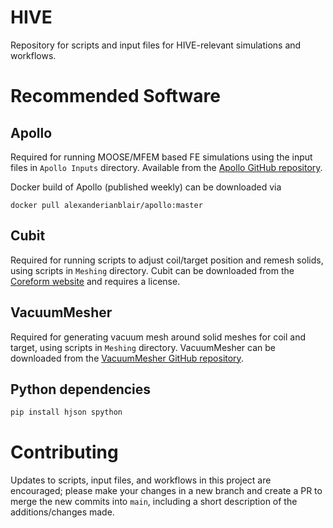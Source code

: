 # HIVE
Repository for scripts and input files for HIVE-relevant simulations and workflows.

# Recommended Software
## Apollo
Required for running MOOSE/MFEM based FE simulations using the input files in `Apollo Inputs` directory.
Available from the [Apollo GitHub repository](https://github.com/aurora-multiphysics/apollo).

Docker build of Apollo (published weekly) can be downloaded via
```
docker pull alexanderianblair/apollo:master
```

## Cubit
Required for running scripts to adjust coil/target position and
remesh solids, using scripts in `Meshing` directory.
Cubit can be downloaded from the [Coreform website](https://coreform.com/products/downloads/) and requires a license.

## VacuumMesher
Required for generating vacuum mesh around solid meshes for coil and target, using scripts in `Meshing` directory.
VacuumMesher can be downloaded from the [VacuumMesher GitHub repository](https://github.com/aurora-multiphysics/VacuumMesher).

## Python dependencies

```bash
pip install hjson spython
```

# Contributing
Updates to scripts, input files, and workflows in this project are encouraged; please make your changes in a new branch and create a PR to merge the new commits into `main`, including a short description of the additions/changes made.